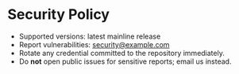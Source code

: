 # Security Policy

- Supported versions: latest mainline release
- Report vulnerabilities: security@example.com
- Rotate any credential committed to the repository immediately.
- Do **not** open public issues for sensitive reports; email us instead.
